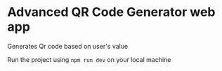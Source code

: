 # Advanced QR Code Generator web app

Generates Qr code based on user's value

Run the project using `npm run dev` on your local machine